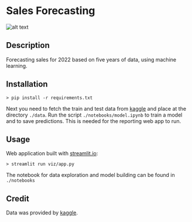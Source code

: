 Sales Forecasting
=================

![alt text](viz/header.gif "gif")

Description
-----------------
Forecasting sales for 2022 based on five years of data, using machine learning.


Installation
---------------

`> pip install -r requirements.txt`

Next you need to fetch the train and test data from [kaggle](https://kaggle.com/competitions/playground-series-s3e19) and place at the directory `./data`. Run the script `./notebooks/model.ipynb` to train a model and to save predictions. This is needed for the reporting web app to run.

Usage
-----------------
Web application built with [streamlit.io](https://streamlit.io/):

`> streamlit run viz/app.py`

The notebook for data exploration and model building can be found in `./notebooks`


Credit
---------
Data was provided by [kaggle](https://kaggle.com/competitions/playground-series-s3e19).